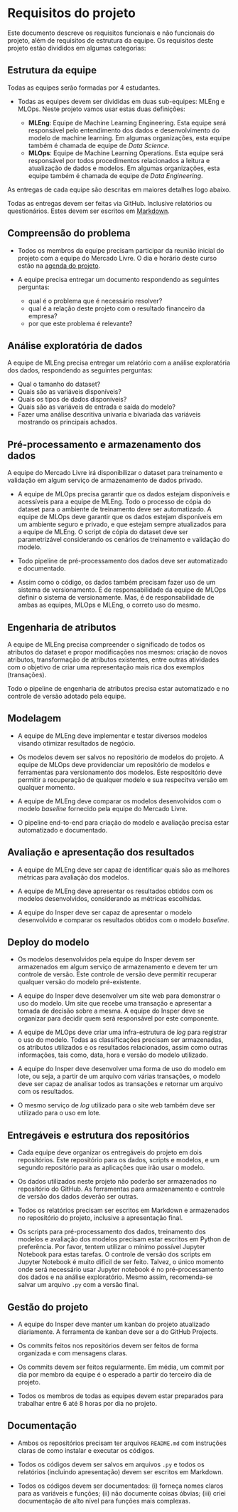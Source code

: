 # Requisitos do projeto

Este documento descreve os requisitos funcionais e não funcionais do projeto, além de requisitos de estrutura da equipe. Os requisitos deste projeto estão divididos em algumas categorias: 

## Estrutura da equipe

Todas as equipes serão formadas por 4 estudantes. 

* Todas as equipes devem ser divididas em duas sub-equipes: MLEng e MLOps. Neste projeto vamos usar estas duas definições: 

    * **MLEng**: Equipe de Machine Learning Engineering. Esta equipe será responsável pelo entendimento dos dados e desenvolvimento do modelo de machine learning. Em algumas organizações, esta equipe também é chamada de equipe de *Data Science*.
    * **MLOps**: Equipe de Machine Learning Operations. Esta equipe será responsável por todos procedimentos relacionados a leitura e atualização de dados e modelos. Em algumas organizações, esta equipe também é chamada de equipe de *Data Engineering*.

As entregas de cada equipe são descritas em maiores detalhes logo abaixo.

Todas as entregas devem ser feitas via GitHub. Inclusive relatórios ou questionários. Estes devem ser escritos em [Markdown](https://www.markdownguide.org/). 

## Compreensão do problema

* Todos os membros da equipe precisam participar da reunião inicial do projeto com a equipe do Mercado Livre. O dia e horário deste curso estão na [agenda do projeto](./agenda.md).

* A equipe precisa entregar um documento respondendo as seguintes perguntas:  
    
    - qual é o problema que é necessário resolver? 
    - qual é a relação deste projeto com o resultado financeiro da empresa? 
    - por que este problema é relevante? 

## Análise exploratória de dados

A equipe de MLEng precisa entregar um relatório com a análise exploratória dos dados, respondendo as seguintes perguntas:

* Qual o tamanho do dataset?
* Quais são as variáveis disponíveis?
* Quais os tipos de dados disponíveis?
* Quais são as variáveis de entrada e saída do modelo?
* Fazer uma análise descritiva univaria e bivariada das variáveis mostrando os principais achados. 

## Pré-processamento e armazenamento dos dados

A equipe do Mercado Livre irá disponibilizar o dataset para treinamento e validação em algum serviço de armazenamento de dados privado.

* A equipe de MLOps precisa garantir que os dados estejam disponíveis e acessíveis para a equipe de MLEng. Todo o processo de cópia do dataset para o ambiente de treinamento deve ser automatizado. A equipe de MLOps deve garantir que os dados estejam disponíveis em um ambiente seguro e privado, e que estejam sempre atualizados para a equipe de MLEng. O script de cópia do dataset deve ser parametrizável considerando os cenários de treinamento e validação do modelo. 

* Todo pipeline de pré-processamento dos dados deve ser automatizado e documentado.

* Assim como o código, os dados também precisam fazer uso de um sistema de versionamento. É de responsabilidade da equipe de MLOps definir o sistema de versionamente. Mas, é de responsabilidade de ambas as equipes, MLOps e MLEng, o correto uso do mesmo.

## Engenharia de atributos

A equipe de MLEng precisa compreender o significado de todos os atributos do dataset e propor modificações nos mesmos: criação de novos atributos, transformação de atributos existentes, entre outras atividades com o objetivo de criar uma representação mais rica dos exemplos (transações). 

Todo o pipeline de engenharia de atributos precisa estar automatizado e no controle de versão adotado pela equipe. 

## Modelagem

* A equipe de MLEng deve implementar e testar diversos modelos visando otimizar resultados de negócio. 

* Os modelos devem ser salvos no repositório de modelos do projeto. A equipe de MLOps deve providenciar um repositório de modelos e ferramentas para versionamento dos modelos. Este respositório deve permitir a recuperação de qualquer modelo e sua respecitva versão em qualquer momento.

* A equipe de MLEng deve comparar os modelos desenvolvidos com o modelo *baseline* fornecido pela equipe do Mercado Livre. 

* O pipeline end-to-end para criação do modelo e avaliação precisa estar automatizado e documentado. 

## Avaliação e apresentação dos resultados

* A equipe de MLEng deve ser capaz de identificar quais são as melhores métricas para avaliação dos modelos.

* A equipe de MLEng deve apresentar os resultados obtidos com os modelos desenvolvidos, considerando as métricas escolhidas.

* A equipe do Insper deve ser capaz de apresentar o modelo desenvolvido e comparar os resultados obtidos com o modelo *baseline*.

## Deploy do modelo

* Os modelos desenvolvidos pela equipe do Insper devem ser armazenados em algum serviço de armazenamento e devem ter um controle de versão. Este controle de versão deve permitir recuperar qualquer versão do modelo pré-existente. 

* A equipe do Insper deve desenvolver um site web para demonstrar o uso do modelo. Um site que recebe uma transação e apresentar a tomada de decisão sobre a mesma. A equipe do Insper deve se organizar para decidir quem será responsável por este componente. 

* A equipe de MLOps deve criar uma infra-estrutura de *log* para registrar o uso do modelo. Todas as classificações precisam ser armazenadas, os atributos utilizados e os resultados relacionados, assim como outras informações, tais como, data, hora e versão do modelo utilizado. 

* A equipe do Insper deve desenvolver uma forma de uso do modelo em lote, ou seja, a partir de um arquivo com várias transações, o modelo deve ser capaz de analisar todos as transações e retornar um arquivo com os resultados.

* O mesmo serviço de *log* utilizado para o site web também deve ser utilizado para o uso em lote.

## Entregáveis e estrutura dos repositórios

* Cada equipe deve organizar os entregáveis do projeto em dois repositórios. Este repositório para os dados, scripts e modelos, e um segundo repositório para as aplicações que irão usar o modelo. 

* Os dados utilizados neste projeto não poderão ser armazenados no repositório do GitHub. As ferramentas para armazenamento e controle de versão dos dados deverão ser outras. 

* Todos os relatórios precisam ser escritos em Markdown e armazenados no repositório do projeto, inclusive a apresentação final. 

* Os scripts para pré-processamento dos dados, treinamento dos modelos e avaliação dos modelos precisam estar escritos em Python de preferência. Por favor, tentem utilizar o mínimo possível Jupyter Notebook para estas tarefas. O controle de versão dos scripts em Jupyter Notebook é muito difícil de ser feito. Talvez, o único momento onde será necessário usar Jupyter notebook é no pré-processamento dos dados e na análise exploratório. Mesmo assim, recomenda-se salvar um arquivo `.py` com a versão final.

## Gestão do projeto

* A equipe do Insper deve manter um kanban do projeto atualizado diariamente. A ferramenta de kanban deve ser a do GitHub Projects. 

* Os commits feitos nos repositórios devem ser feitos de forma organizada e com mensagens claras. 

* Os commits devem ser feitos regularmente. Em média, um commit por dia por membro da equipe é o esperado a partir do terceiro dia de projeto.

* Todos os membros de todas as equipes devem estar preparados para trabalhar entre 6 até 8 horas por dia no projeto.

## Documentação

* Ambos os repositórios precisam ter arquivos `README.md` com instruções claras de como instalar e executar os códigos.

* Todos os códigos devem ser salvos em arquivos `.py` e todos os relatórios (incluindo apresentação) devem ser escritos em Markdown.

* Todos os códigos devem ser documentados: (i) forneça nomes claros para as variáveis e funções; (ii) não documente coisas óbvias; (iii) criei documentação de alto nível para funções mais complexas. 